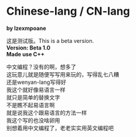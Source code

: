 # Chinese-lang / CN-lang
**by lzexmpoane**

这是测试版。This is a beta version.  
**Version: Beta 1.0**  
**Made use C++**

中文编程？没有的啊，想多了  
这玩意儿就是随便写写用来玩的，写得乱七八糟  
还是wenyan-lang写得好  
我这个就好像易语言一样  
就只是简单的替换文字  
不是瞧不起易语言啊   
就是说我这个跟易语言的方法一样   
我这个写的也没啥卵用  
别想着用中文编程了，老老实实用英文编程吧